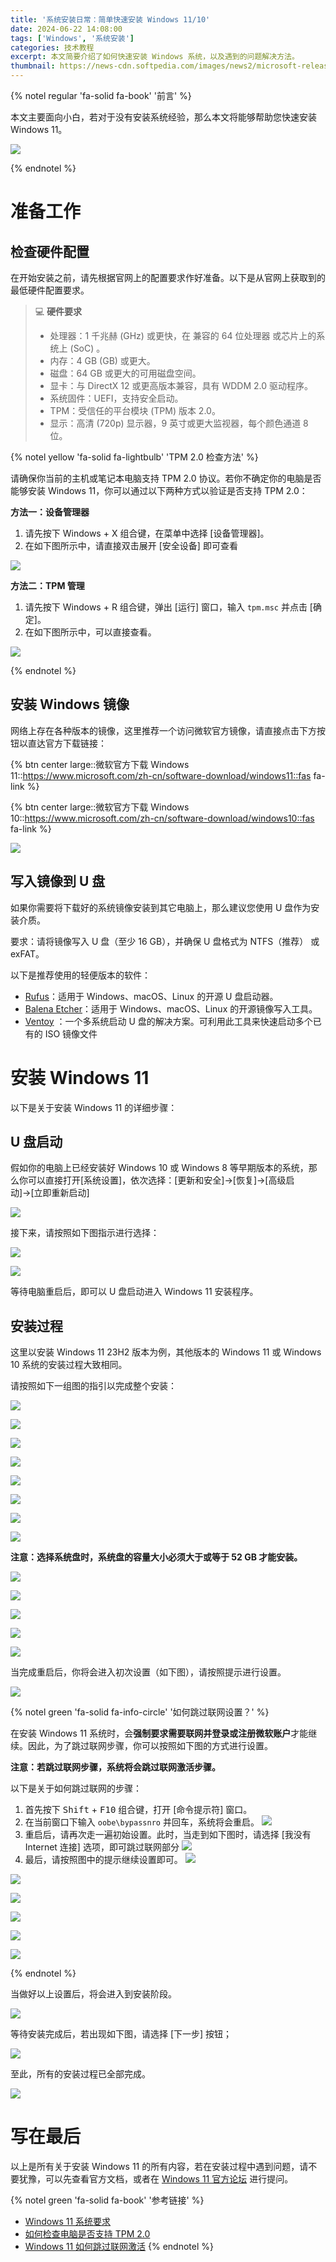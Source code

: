 ```yaml
---
title: '系统安装日常：简单快速安装 Windows 11/10'
date: 2024-06-22 14:08:00
tags: ['Windows', '系统安装']
categories: 技术教程
excerpt: 本文简要介绍了如何快速安装 Windows 系统，以及遇到的问题解决方法。
thumbnail: https://news-cdn.softpedia.com/images/news2/microsoft-releases-new-windows-11-teaser-confirming-leaked-wallpapers-are-real-533302-2.jpg
---
```


{% notel regular 'fa-solid fa-book' '前言' %}

本文主要面向小白，若对于没有安装系统经验，那么本文将能够帮助您快速安装 Windows 11。

![](https://news-cdn.softpedia.com/images/news2/microsoft-releases-new-windows-11-teaser-confirming-leaked-wallpapers-are-real-533302-2.jpg)

{% endnotel %}

# 准备工作

## 检查硬件配置

在开始安装之前，请先根据官网上的配置要求作好准备。以下是从官网上获取到的最低硬件配置要求。

> 💻 **硬件要求**
> 
> - 处理器：1 千兆赫 (GHz) 或更快，在 兼容的 64 位处理器 或芯片上的系统上 (SoC) 。
> - 内存：4 GB (GB) 或更大。
> - 磁盘：64 GB 或更大的可用磁盘空间。
> - 显卡：与 DirectX 12 或更高版本兼容，具有 WDDM 2.0 驱动程序。
> - 系统固件：UEFI，支持安全启动。
> - TPM：受信任的平台模块 (TPM) 版本 2.0。
> - 显示：高清 (720p) 显示器，9 英寸或更大监视器，每个颜色通道 8 位。


{% notel yellow 'fa-solid fa-lightbulb' 'TPM 2.0 检查方法' %}

请确保你当前的主机或笔记本电脑支持 TPM 2.0 协议。若你不确定你的电脑是否能够安装 Windows 11，你可以通过以下两种方式以验证是否支持 TPM 2.0：



**方法一：设备管理器**

1. 请先按下 <i class="fa-brands fa-windows"></i> Windows + X 组合键，在菜单中选择 [设备管理器]。
1. 在如下图所示中，请直接双击展开 [安全设备] 即可查看

![](/images/2024/0622/0.2.jpg)



**方法二：TPM 管理**

1. 请先按下 <i class="fa-brands fa-windows"></i> Windows + R 组合键，弹出 [运行] 窗口，输入 `tpm.msc` 并点击 [确定]。
1. 在如下图所示中，可以直接查看。

![](/images/2024/0622/0.1.jpg)

{% endnotel %}

## 安装 Windows 镜像

网络上存在各种版本的镜像，这里推荐一个访问微软官方镜像，请直接点击下方按钮以直达官方下载链接：

{% btn center large::微软官方下载 Windows 11::https://www.microsoft.com/zh-cn/software-download/windows11::fas fa-link %}

{% btn center large::微软官方下载 Windows 10::https://www.microsoft.com/zh-cn/software-download/windows10::fas fa-link %}

![](/images/2024/0622/0.3.jpg)

## 写入镜像到 U 盘

如果你需要将下载好的系统镜像安装到其它电脑上，那么建议您使用 U 盘作为安装介质。

要求：请将镜像写入 U 盘（至少 16 GB），并确保 U 盘格式为 NTFS（推荐） 或 exFAT。

以下是推荐使用的轻便版本的软件：

- [Rufus](https://rufus.ie/)：适用于 Windows、macOS、Linux 的开源 U 盘启动器。
- [Balena Etcher](https://www.balena.io/etcher/)：适用于 Windows、macOS、Linux 的开源镜像写入工具。
- [Ventoy](https://www.ventoy.net/cn/download.html) ：一个多系统启动 U 盘的解决方案。可利用此工具来快速启动多个已有的 ISO 镜像文件

# 安装 Windows 11

以下是关于安装 Windows 11 的详细步骤：

## U 盘启动

假如你的电脑上已经安装好 Windows 10 或 Windows 8 等早期版本的系统，那么你可以直接打开[系统设置]，依次选择：[更新和安全]→[恢复]→[高级启动]→[立即重新启动]

![](/images/2024/0622/0.4.jpg)

接下来，请按照如下图指示进行选择：

![](/images/2024/0622/0.5.jpg)

![](/images/2024/0622/0.6.jpg)

等待电脑重启后，即可以 U 盘启动进入 Windows 11 安装程序。

## 安装过程

这里以安装 Windows 11 23H2 版本为例，其他版本的 Windows 11 或 Windows 10 系统的安装过程大致相同。

请按照如下一组图的指引以完成整个安装：

![](/images/2024/0622/1.png)

![](/images/2024/0622/2.png)

![](/images/2024/0622/3.png)

![](/images/2024/0622/4.png)

![](/images/2024/0622/5.png)

![](/images/2024/0622/6.png)

![](/images/2024/0622/7.png)

![](/images/2024/0622/8.png)

**注意：选择系统盘时，系统盘的容量大小必须大于或等于 52 GB 才能安装。**

![](/images/2024/0622/9.png)

![](/images/2024/0622/10.png)

![](/images/2024/0622/11.png)

![](/images/2024/0622/12.png)

![](/images/2024/0622/13.png)

当完成重启后，你将会进入初次设置（如下图），请按照提示进行设置。

![](/images/2024/0622/14.png)

{% notel green 'fa-solid fa-info-circle' '如何跳过联网设置？' %}

在安装 Windows 11 系统时，会**强制要求需要联网并登录或注册微软账户**才能继续。因此，为了跳过联网步骤，你可以按照如下图的方式进行设置。

**注意：若跳过联网步骤，系统将会跳过联网激活步骤。**

以下是关于如何跳过联网的步骤：

1. 首先按下 <kbd>Shift</kbd> + <kbd>F10</kbd> 组合键，打开 [命令提示符] 窗口。
1. 在当前窗口下输入 `oobe\bypassnro` 并回车，系统将会重启。
![](/images/2024/0622/16.png)
1. 重启后，请再次走一遍初始设置。此时，当走到如下图时，请选择 [我没有 Internet 连接] 选项，即可跳过联网部分
![](/images/2024/0622/17.png)
1. 最后，请按照图中的提示继续设置即可。
![](/images/2024/0622/18.png)

![](/images/2024/0622/19.png)

![](/images/2024/0622/20.png)

![](/images/2024/0622/21.png)

![](/images/2024/0622/22.png)

![](/images/2024/0622/23.png)

{% endnotel %}

当做好以上设置后，将会进入到安装阶段。

![](/images/2024/0622/24.png)

等待安装完成后，若出现如下图，请选择 [下一步] 按钮；

![](/images/2024/0622/25.png)

至此，所有的安装过程已全部完成。

![](/images/2024/0622/26.png)

# 写在最后

以上是所有关于安装 Windows 11 的所有内容，若在安装过程中遇到问题，请不要犹豫，可以先查看官方文档，或者在 [Windows 11 官方论坛](https://answers.microsoft.com/zh-hans/windows/forum/all/windows-11) 进行提问。

{% notel green 'fa-solid fa-book' '参考链接' %}
- [Windows 11 系统要求](https://learn.microsoft.com/zh-cn/windows/whats-new/windows-11-requirements)
- [如何检查电脑是否支持 TPM 2.0](https://pcedu.pconline.com.cn/1684/16847709.html)
- [Windows 11 如何跳过联网激活](https://answer.baidu.com/answer/land?params=XkDfTj0H%2F4487c7dG2QLYpU5NESz0QNO6ddPFfMJ6P%2FwR1uOX7mU3NI0m763jrzhgef3bNkrytpFvVmQqK2Zlwy0MU5NIZnnY72p0iGfhFMloCaZOCERINfeMk2PAkERn4fckNYDJgs8BDDLCDYX7BaKVqXD1ZJ5%2FyyFHs6ERkrRrCjaqnlxSkYklT%2FIox2higDdYATW1ddwnTO%2BfZWSlg%3D%3D&from=dqa&lid=9bec2042003d7e52&word=windows11%E8%B7%B3%E8%BF%87%E8%81%94%E7%BD%91%E6%BF%80%E6%B4%BB)
{% endnotel %}